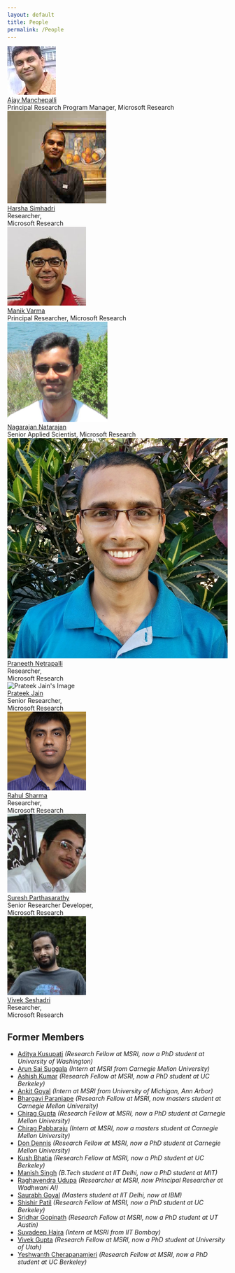 ```yaml
---
layout: default
title: People
permalink: /People
---
```


<div class="row text-center people-page-img">

  <div class="col-sm-3 pt-2 pb-4">
    <div class="row">
      <div class="col-sm-12">
        <img src="/img/people/manchepalli.jpg" alt="Ajay Manchepalli's Image" class="img-thumbnail">
      </div>
    </div>
    <div class="row text-center">
      <div class="col-sm-12">
        <a href="https://www.microsoft.com/en-us/research/people/ajayma/">Ajay Manchepalli</a><br>
        Principal Research Program Manager, Microsoft Research
      </div>
    </div>
  </div>

  <div class="col-sm-3 pt-2 pb-4">
    <div class="row">
      <div class="col-sm-12">
        <img src="/img/people/simhadri.jpg" alt="Harsha Simhadri's Image" class="img-thumbnail">
      </div>
    </div>
    <div class="row text-center">
      <div class="col-sm-12">
        <a href="http://harsha-simhadri.org/">Harsha Simhadri</a><br>
        Researcher,<br> Microsoft Research
      </div>
    </div>
  </div>

  <div class="col-sm-3 pt-2 pb-4">
    <div class="row">
      <div class="col-sm-12">
        <img src="/img/people/varma.jpg" alt="Manik Varma's Image" class="img-thumbnail">
      </div>
    </div>
    <div class="row text-center">
      <div class="col-sm-12">
        <a href="http://manikvarma.org/">Manik Varma</a><br>
        Principal Researcher, Microsoft Research
      </div>
    </div>
  </div>


  <div class="col-sm-3 pt-2 pb-4">
    <div class="row">
      <div class="col-sm-12">
        <img src="/img/people/natarajan.png" alt="Nagarajan Natarajan's Image" class="img-thumbnail">
      </div>
    </div>
    <div class="row text-center">
      <div class="col-sm-12">
        <a href="https://www.linkedin.com/in/nagarajan-natarajan-862aa47">Nagarajan Natarajan</a><br>
        Senior Applied Scientist, Microsoft Research
      </div>
    </div>
  </div>



</div>

<div class="row text-center people-page-img">
  <div class="col-sm-3 pt-2 pb-4">
    <div class="row">
      <div class="col-sm-12">
        <img src="/img/people/netrapalli.jpg" alt="Praneeth Netrapalli's Image" class="img-thumbnail">
      </div>
    </div>
    <div class="row text-center">
      <div class="col-sm-12">
        <a href="http://praneethnetrapalli.org/">Praneeth Netrapalli</a><br>
        Researcher,<br> Microsoft Research
      </div>
    </div>
  </div>

  <div class="col-sm-3 pt-2 pb-4">
    <div class="row">
      <div class="col-sm-12">
        <img src="/img/people/jain.jpg" alt="Prateek Jain's Image" class="img-thumbnail">
      </div>
    </div>
    <div class="row text-center">
      <div class="col-sm-12">
        <a href="http://www.prateekjain.org/">Prateek Jain</a><br>
        Senior Researcher,<br> Microsoft Research
      </div>
    </div>
  </div>

  <div class="col-sm-3 pt-2 pb-4">
    <div class="row">
      <div class="col-sm-12">
        <img src="/img/people/sharma.png" alt="Rahul Sharma's Image" class="img-thumbnail">
      </div>
    </div>
    <div class="row text-center">
      <div class="col-sm-12">
        <a href="https://www.microsoft.com/en-us/research/people/rahsha/">Rahul Sharma</a><br>
        Researcher,<br>Microsoft Research
      </div>
    </div>
  </div>



  <div class="col-sm-3 pt-2 pb-4">
    <div class="row">
      <div class="col-sm-12">
        <img src="/img/people/parthasarathy.jpg" alt="Suresh Parthasarathy's Image" class="img-thumbnail">
      </div>
    </div>
    <div class="row text-center">
      <div class="col-sm-12">
        <a href="https://www.microsoft.com/en-us/research/people/supartha/">Suresh Parthasarathy</a><br>
        Senior Researcher Developer,<br> Microsoft Research
      </div>
    </div>
  </div>



</div>

<div class="row text-center people-page-img">

  <div class="col-sm-3 pt-2 pb-4">
    <div class="row">
      <div class="col-sm-12">
        <img src="/img/people/sheshadri.jpg" alt="Vivek Seshadri's Image" class="img-thumbnail">
      </div>
    </div>
    <div class="row text-center">
      <div class="col-sm-12">
        <a href="https://www.microsoft.com/en-us/research/people/visesha/">Vivek Seshadri</a><br>
        Researcher,<br>Microsoft Research
      </div>
    </div>
  </div>


  <div class="col-sm-3 pt-2 pb-4">
  </div>


  <div class="col-sm-3 pt-2 pb-4">
  </div>

  <div class="col-sm-3 pt-2 pb-4">
  </div>

</div>


## Former Members

- [Aditya Kusupati](https://adityakusupati.github.io/) _(Research Fellow at MSRI, now a PhD student at University of Washington)_
- [Arun Sai Suggala](http://www.cs.cmu.edu/~asuggala/) _(Intern at MSRI from Carnegie Mellon University)_
- [Ashish Kumar](https://ashishkumar1993.github.io/) _(Research Fellow at MSRI, now a PhD student at UC Berkeley)_
- [Ankit Goyal](https://www.linkedin.com/in/ankit-goyal-5baaa287) _(Intern at MSRI from University of Michigan, Ann Arbor)_
- [Bhargavi Paranjape](https://www.linkedin.com/in/bhargaviparanjape) _(Research Fellow at MSRI, now masters student at Carnegie Mellon University)_
- [Chirag Gupta](https://aigen.github.io/) _(Research Fellow at MSRI, now a PhD student at Carnegie Mellon University)_
- [Chirag Pabbaraju](https://in.linkedin.com/in/chirag-pabbaraju-277a4ba5) _(Intern at MSRI, now a masters student at Carnegie Mellon University)_
- [Don Dennis](https://dkdennis.xyz) _(Research Fellow at MSRI, now a PhD student at Carnegie Mellon University)_
- [Kush Bhatia](http://people.eecs.berkeley.edu/~kush/) _(Research Fellow at MSRI, now a PhD student at UC Berkeley)_
- [Manish Singh](https://in.linkedin.com/in/manish-singh-ab4358b6) _(B.Tech student at IIT Delhi, now a PhD student at MIT)_
- [Raghavendra Udupa](https://www.linkedin.com/in/raghavendra-udupa-6a943a2/) _(Researcher at MSRI, now Principal Researcher at Wadhwani AI)_
- [Saurabh Goyal](https://in.linkedin.com/in/saurabh-goyal-6561162b) _(Masters student at IIT Delhi, now at IBM)_
- [Shishir Patil](https://shishirpatil.github.io) _(Research Fellow at MSRI, now a PhD student at UC Berkeley)_
- [Sridhar Gopinath](http://www.sridhargopinath.in/) _(Research Fellow at MSRI, now a PhD student at UT Austin)_
- [Suvadeep Hajra](https://www.linkedin.com/in/suvadeep-hajra-4a441159/) _(Intern at MSRI from IIT Bombay)_
- [Vivek Gupta](https://vgupta123.github.io/) _(Research Fellow at MSRI, now a PhD student at University of Utah)_
- [Yeshwanth Cherapanamjeri](https://yeshwanth94.github.io/) _(Research Fellow at MSRI, now a PhD student at UC Berkeley)_

